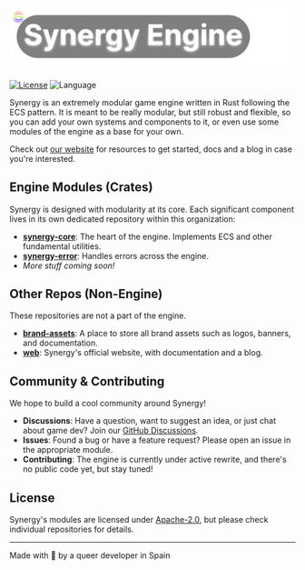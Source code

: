 # ![Synergy Engine](https://github.com/Synergy-Engine/brand-assets/blob/main/assets/repository-headers/profile%20repo%20header.png?raw=true)

[![License](https://img.shields.io/github/license/Synergy-Engine/brand-assets?style=flat)](https://github.com/Synergy-Engine/brand-assets/blob/main/LICENSE)
![Language](https://img.shields.io/badge/language-Rust-f64c00)

Synergy is an extremely modular game engine written in Rust following the ECS pattern. It is meant to be really modular, but still robust and flexible, so you can add your own systems and components to it, or even use some modules of the engine as a base for your own.

Check out [our website](https://Synergy-Engine.github.io) for resources to get started, docs and a blog in case you're interested.


## Engine Modules (Crates)

Synergy is designed with modularity at its core. Each significant component lives in its own dedicated repository within this organization:

* **[synergy-core](https://github.com/Synergy-Engine/synergy-core)**: The heart of the engine. Implements ECS and other fundamental utilities.
* **[synergy-error](https://github.com/Synergy-Engine/synergy-error)**: Handles errors across the engine.
* *More stuff coming soon!*


## Other Repos (Non-Engine)

These repositories are not a part of the engine.

* **[brand-assets](https://github.com/Synergy-Engine/brand-assets)**: A place to store all brand assets such as logos, banners, and documentation.
* **[web](https://github.com/Synergy-Engine/web)**: Synergy's official website, with documentation and a blog.


## Community & Contributing

We hope to build a cool community around Synergy!

* **Discussions**: Have a question, want to suggest an idea, or just chat about game dev? Join our [GitHub Discussions](https://github.com/Synergy-Engine/synergy-core/discussions).
* **Issues**: Found a bug or have a feature request? Please open an issue in the appropriate module.
* **Contributing**: The engine is currently under active rewrite, and there's no public code yet, but stay tuned!


## License

Synergy's modules are licensed under [Apache-2.0](https://github.com/Synergy-Engine/synergy-core/blob/main/LICENSE), but please check individual repositories for details.


---


Made with 💜 by a queer developer in Spain
